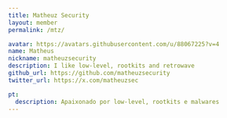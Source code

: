 ```yaml
---
title: Matheuz Security
layout: member
permalink: /mtz/

avatar: https://avatars.githubusercontent.com/u/88067225?v=4
name: Matheus
nickname: matheuzsecurity
description: I like low-level, rootkits and retrowave
github_url: https://github.com/matheuzsecurity
twitter_url: https://x.com/matheuzsec

pt:
  description: Apaixonado por low-level, rootkits e malwares
---
```

